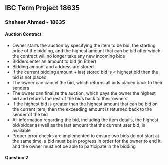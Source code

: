## IBC Term Project 18635
### Shaheer Ahmed - 18635

#### Auction Contract
 - Owner starts the auction by specifying the item to be bid, the starting price of the bidding, and the highest amount that can be bid after which the contract will no longer take any new incoming bids
 - Bidders enter an amount to bid (in Ether)
 - Bidding amount and address are stored
 - If the current bidding amount + last stored bid is < highest bid then the bid is not placed
 - The owner can cancel the bid, which returns all bids placed back to their senders
 - The owner can finalize the auction, which pays the owner the highest bid and returns the rest of the bids back to their owners
 - If the highest bid is greater than the highest amount that can be bid on the current item, then the exceeding amount is returned back to the sender of the bid
 - All information regarding the bid, including the item details, the highest bid/bidder as well as the last amount that the current user bid, is available
 - Proper error checks are implemented to ensure two bids do not start at the same time, a bid must be in progress in order for the owner to end it, and the owner must not be able to participate in the bidding
#### Question 2
